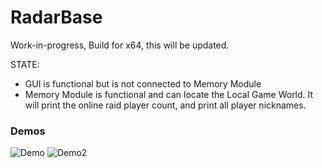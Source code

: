 # RadarBase
Work-in-progress, Build for x64, this will be updated.

STATE:
- GUI is functional but is not connected to Memory Module
- Memory Module is functional and can locate the Local Game World. It will print the online raid player count, and print all player nicknames.

### Demos
![Demo](https://user-images.githubusercontent.com/42287509/146780656-f00aad48-7857-4566-9dd7-880c31956bde.jpg)
![Demo2](https://user-images.githubusercontent.com/42287509/147011753-a12542b4-9d3e-41e4-a2ca-abc814117f75.jpg)
